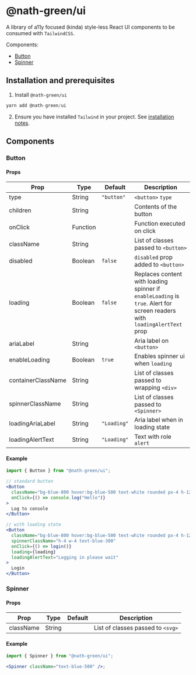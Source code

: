 # @nath-green/ui

A library of a11y focused (kinda) style-less React UI components to be consumed with `TailwindCSS`.

Components:

- [Button](#user-content-button)
- [Spinner](#user-content-spinner)

## Installation and prerequisites

1. Install `@nath-green/ui`

```js
yarn add @nath-green/ui
```

2. Ensure you have installed `Tailwind` in your project. See [installation notes](https://tailwindcss.com/docs).

## Components

### Button

#### Props

| Prop               | Type     | Default     | Description                                                                                                               |
| ------------------ | -------- | ----------- | ------------------------------------------------------------------------------------------------------------------------- |
| type               | String   | `"button"`  | `<button>` `type`                                                                                                         |
| children           | String   |             | Contents of the button                                                                                                    |
| onClick            | Function |             | Function executed on click                                                                                                |
| className          | String   |             | List of classes passed to `<button>`                                                                                      |
| disabled           | Boolean  | `false`     | `disabled` prop added to `<button>`                                                                                       |
| loading            | Boolean  | `false`     | Replaces content with loading spinner if `enableLoading` is `true`. Alert for screen readers with `loadingAlertText` prop |
| ariaLabel          | String   |             | Aria label on `<button>`                                                                                                  |
| enableLoading      | Boolean  | `true`      | Enables spinner ui when `loading`                                                                                         |
| containerClassName | String   |             | List of classes passed to wrapping `<div>`                                                                                |
| spinnerClassName   | String   |             | List of classes passed to `<Spinner>`                                                                                     |
| loadingAriaLabel   | String   | `"Loading"` | Aria label when in loading state                                                                                          |
| loadingAlertText   | String   | `"Loading"` | Text with role `alert`                                                                                                    |

#### Example

```jsx
import { Button } from "@nath-green/ui";

// standard button
<Button
  className="bg-blue-800 hover:bg-blue-500 text-white rounded px-4 h-12"
  onClick={() => console.log("Hello")}
>
  Log to console
</Button>

// with loading state
<Button
  className="bg-blue-800 hover:bg-blue-500 text-white rounded px-4 h-12"
  spinnerClassName="h-4 w-4 text-blue-300"
  onClick={() => login()}
  loading={loading}
  loadingAlertText="Logging in please wait"
>
  Login
</Button>
```

### Spinner

#### Props

| Prop      | Type   | Default | Description                       |
| --------- | ------ | ------- | --------------------------------- |
| className | String |         | List of classes passed to `<svg>` |

#### Example

```jsx
import { Spinner } from "@nath-green/ui";

<Spinner className="text-blue-500" />;
```

